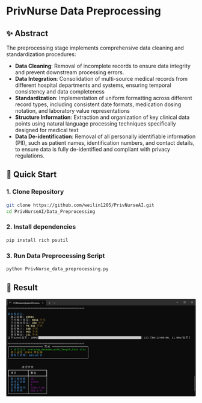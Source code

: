# PrivNurse Data Preprocessing

## ✨ Abstract
The preprocessing stage implements comprehensive data cleaning and standardization procedures:

* **Data Cleaning**: Removal of incomplete records to ensure data integrity and prevent downstream processing errors.
* **Data Integration**: Consolidation of multi-source medical records from different hospital departments and systems, ensuring temporal consistency and data completeness
* **Standardization**: Implementation of uniform formatting across different record types, including consistent date formats, medication dosing notation, and laboratory value representations
* **Structure Information**: Extraction and organization of key clinical data points using natural language processing techniques specifically designed for medical text
* **Data De-identification**: Removal of all personally identifiable information (PII), such as patient names, identification numbers, and contact details, to ensure data is fully de-identified and compliant with privacy regulations.

## 🚀 Quick Start

### 1. Clone Repository
```bash
git clone https://github.com/weilin1205/PrivNurseAI.git
cd PrivNurseAI/Data_Preprocessing
```
### 2. Install dependencies
```bash
pip install rich psutil
```

### 3. Run Data Preprocessing Script
```bash
python PrivNurse_data_preprocessing.py
```

## 🌟 Result

![Nursing Note STT Demo](/assets/data_preprocessing.jpg)
